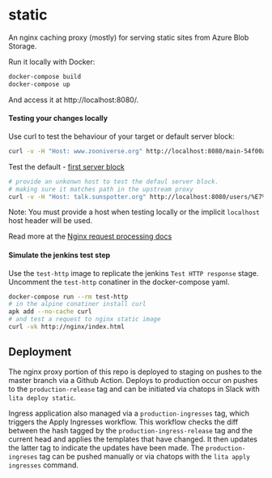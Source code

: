 static
======

An nginx caching proxy (mostly) for serving static sites from Azure Blob Storage.

Run it locally with Docker:

``` bash
docker-compose build
docker-compose up
```

And access it at http://localhost:8080/.

#### Testing your changes locally

Use curl to test the behaviour of your target or default server block:

``` bash
curl -v -H "Host: www.zooniverse.org" http://localhost:8080/main-54f00afe77a81c4ff6b88b1e0bee34bc.css
```

Test the default - [first server block](https://github.com/zooniverse/static/blob/1572db64aaeb38d904e1a60de00e9f06871414df/nginx.conf#L69)

``` bash
# provide an unkonwn host to test the defaul server block.
# making sure it matches path in the upstream proxy
curl -v -H "Host: talk.sunspotter.org" http://localhost:8080/users/%E7%8E%8B%E5%8F%AF%E8%90%B1/index.html
```

Note: You must provide a host when testing locally or the implicit `localhost` host header will be used.

Read more at the [Nginx request processing docs](http://nginx.org/en/docs/http/request_processing.html)

#### Simulate the jenkins test step

Use the `test-http` image to replicate the jenkins `Test HTTP response` stage. Uncomment the `test-http` conatiner in the docker-compose yaml.

``` bash
docker-compose run --rm test-http
# in the alpine conatiner install curl
apk add --no-cache curl
# and test a request to nginx static image
curl -vk http://nginx/index.html
```

## Deployment
The nginx proxy portion of this repo is deployed to staging on pushes to the master branch via a Github Action. Deploys to production occur on pushes to the `production-release` tag and can be initiated via chatops in Slack with `lita deploy static`.

Ingress application also managed via a `production-ingresses` tag, which triggers the Apply Ingresses workflow. This workflow checks the diff between the hash tagged by the `production-ingress-release` tag and the current head and applies the templates that have changed. It then updates the latter tag to indicate the updates have been made. The `production-ingreses` tag can be pushed manually or via chatops with the `lita apply ingresses` command.
